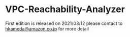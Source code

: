 # VPC-Reachability-Analyzer

First edition is released on 2021/03/12
please contact to hkameda@amazon.co.jp for more detail
